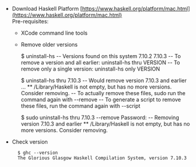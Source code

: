 * Download Haskell Platform
[https://www.haskell.org/platform/mac.html](https://www.haskell.org/platform/mac.html)      
Pre-requisites: 
    * XCode command line tools
    * Remove older versions
        
        $ uninstall-hs
        -- Versions found on this system
        7.10.2
        7.10.3
        -- To remove a version and all earlier: uninstall-hs thru VERSION
        -- To remove only a single version:     uninstall-hs only VERSION
        
        $ uninstall-hs thru 7.10.3
        -- Would remove version 7.10.3 and earlier
        ...
        ** /Library/Haskell is not empty, but has no more versions. Consider removing.
        -- To actually remove these files, sudo run the command again with --remove
        -- To generate a script to remove these files, run the command again with --script
        
        $ sudo uninstall-hs thru 7.10.3 --remove
        Password:
        -- Removing version 7.10.3 and earlier
        ** /Library/Haskell is not empty, but has no more versions. Consider removing.
    
* Check version

        $ ghc --version
        The Glorious Glasgow Haskell Compilation System, version 7.10.3

